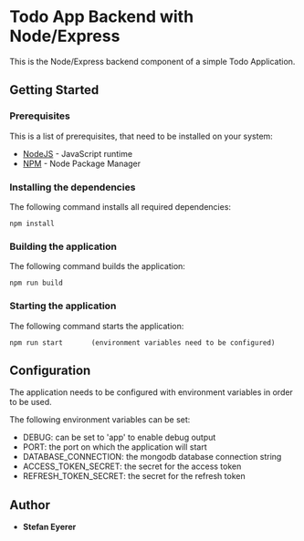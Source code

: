 # Todo App Backend with Node/Express

This is the Node/Express backend component of a simple Todo Application.

## Getting Started

### Prerequisites

This is a list of prerequisites, that need to be installed on your system:

-   [NodeJS](https://nodejs.org/en/) - JavaScript runtime
-   [NPM](https://www.npmjs.com/) - Node Package Manager

### Installing the dependencies

The following command installs all required dependencies:

```
npm install
```

### Building the application

The following command builds the application:

```
npm run build
```

### Starting the application

The following command starts the application:

```
npm run start       (environment variables need to be configured)
```

## Configuration

The application needs to be configured with environment variables in order to be used.

The following environment variables can be set:

-   DEBUG: can be set to 'app' to enable debug output
-   PORT: the port on which the application will start
-   DATABASE_CONNECTION: the mongodb database connection string
-   ACCESS_TOKEN_SECRET: the secret for the access token
-   REFRESH_TOKEN_SECRET: the secret for the refresh token

## Author

-   **Stefan Eyerer**

